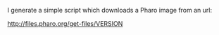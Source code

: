 I generate a simple script which downloads a Pharo image from an url: 

http://files.pharo.org/get-files/VERSION 
